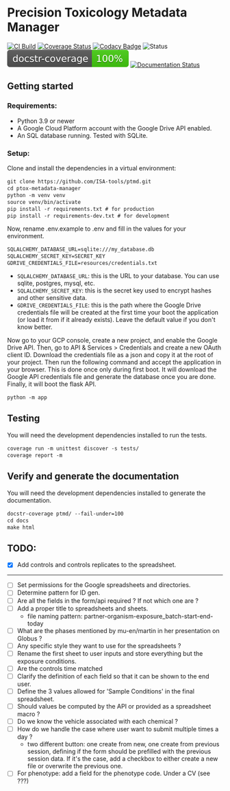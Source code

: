 # Precision Toxicology Metadata Manager
[![CI Build](https://github.com/precisiontox/ptox-metadata-manager/actions/workflows/build.yml/badge.svg)](https://github.com/precisiontox/ptox-metadata-manager/actions/workflows/build.yml)
[![Coverage Status](https://coveralls.io/repos/github/precisiontox/ptox-metadata-manager/badge.svg?branch=terazus-badges)](https://coveralls.io/github/precisiontox/ptox-metadata-manager?branch=terazus-badges)
[![Codacy Badge](https://app.codacy.com/project/badge/Grade/1503dc8bf33c40bbb474ec328ba90219)](https://www.codacy.com/gh/precisiontox/ptox-metadata-manager/dashboard?utm_source=github.com&amp;utm_medium=referral&amp;utm_content=precisiontox/ptox-metadata-manager&amp;utm_campaign=Badge_Grade)
![Status](https://camo.githubusercontent.com/d101bf45a713753a714d0cd41b86cd92fbcda60c63f32f48c611e63b5df2e656/68747470733a2f2f696d672e736869656c64732e696f2f62616467652f7374617475732d616c7068612d6f72616e6765)
![Documentation Coverage](./docs_badge.svg)
[![Documentation Status](https://readthedocs.org/projects/pretox-metadata-manager/badge/?version=latest)](https://pretox-metadata-manager.readthedocs.io/en/latest/?badge=latest)

## Getting started
### Requirements:
- Python 3.9 or newer
- A Google Cloud Platform account with the Google Drive API enabled.
- An SQL database running. Tested with SQLite.

### Setup:
Clone and install the dependencies in a virtual environment:
```shell
git clone https://github.com/ISA-tools/ptmd.git
cd ptox-metadata-manager
python -m venv venv
source venv/bin/activate
pip install -r requirements.txt # for production
pip install -r requirements-dev.txt # for development
```

Now, rename .env.example to .env and fill in the values for your environment.
```text
SQLALCHEMY_DATABASE_URL=sqlite:///my_database.db
SQLALCHEMY_SECRET_KEY=SECRET_KEY
GDRIVE_CREDENTIALS_FILE=resources/credentials.txt
```
- `SQLALCHEMY_DATABASE_URL`: this is the URL to your database. You can use sqlite, postgres, mysql, etc.
- `SQLALCHEMY_SECRET_KEY`: this is the secret key used to encrypt hashes and other sensitive data.
- `GDRIVE_CREDENTIALS_FILE`: this is the path where the Google Drive credentials file will be created at the first
time your boot the application (or load it from if it already exists). Leave the default value if you don't know better.

Now go to your GCP console, create a new project, and enable the Google Drive API. Then, go to API & Services > Credentials 
and create a new OAuth client ID. Download the credentials file as a json and copy it at the root of your project. Then run the 
following command and accept the application in your browser. This is done once only during first boot.
It will download the Google API credentials file and generate the database once you are done.
Finally, it will boot the flask API.
```shell
python -m app
```

## Testing
You will need the development dependencies installed to run the tests.
```shell
coverage run -m unittest discover -s tests/
coverage report -m
```


## Verify and generate the documentation
You will need the development dependencies installed to generate the documentation.
```shell
docstr-coverage ptmd/ --fail-under=100
cd docs
make html
```


## TODO:
- [x] Add controls and controls replicates to the spreadsheet.
-----
- [ ] Set permissions for the Google spreadsheets and directories.
- [ ] Determine pattern for ID gen.
- [ ] Are all the fields in the form/api required ? If not which one are ?
- [ ] Add a proper title to spreadsheets and sheets.
  - file naming pattern: partner-organism-exposure_batch-start-end-today
- [ ] What are the phases mentioned by mu-en/martin in her presentation on Globus ?
- [ ] Any specific style they want to use for the spreadsheets ?
- [ ] Rename the first sheet to user inputs and store everything but the exposure conditions.
- [ ] Are the controls time matched
- [ ] Clarify the definition of each field so that it can be shown to the end user.
- [ ] Define the 3 values allowed for 'Sample Conditions' in the final spreadsheet.
- [ ] Should values be computed by the API or provided as a spreadsheet macro ?
- [ ] Do we know the vehicle associated with each chemical ?
- [ ] How do we handle the case where user want to submit multiple times a day ?
  - two different button: one create from new, one create from previous session, defining if the form
  should be prefilled with the previous session data. If it's the case, add a checkbox to either create a new
  file or overwrite the previous one.
- [ ] For phenotype: add a field for the phenotype code. Under a CV (see ???)